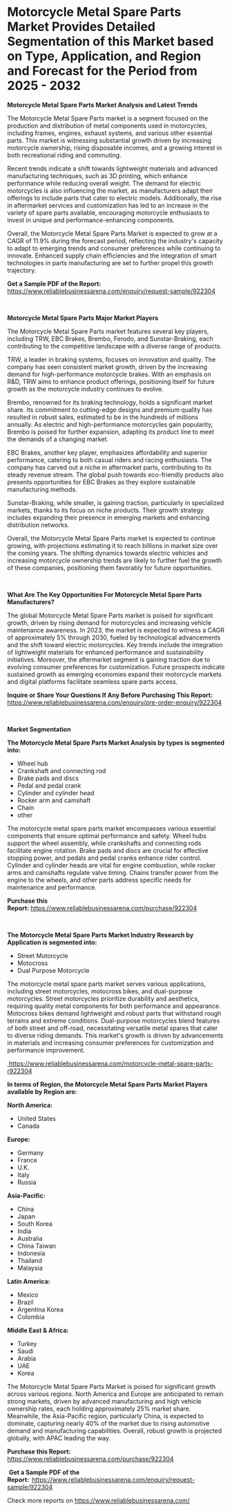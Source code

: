 <p><h1>Motorcycle Metal Spare Parts Market Provides Detailed Segmentation of this Market based on Type, Application, and Region and Forecast for the Period from 2025 - 2032</h1></p><p><strong>Motorcycle Metal Spare Parts Market Analysis and Latest Trends</strong></p>
<p><p>The Motorcycle Metal Spare Parts market is a segment focused on the production and distribution of metal components used in motorcycles, including frames, engines, exhaust systems, and various other essential parts. This market is witnessing substantial growth driven by increasing motorcycle ownership, rising disposable incomes, and a growing interest in both recreational riding and commuting.</p><p>Recent trends indicate a shift towards lightweight materials and advanced manufacturing techniques, such as 3D printing, which enhance performance while reducing overall weight. The demand for electric motorcycles is also influencing the market, as manufacturers adapt their offerings to include parts that cater to electric models. Additionally, the rise in aftermarket services and customization has led to an increase in the variety of spare parts available, encouraging motorcycle enthusiasts to invest in unique and performance-enhancing components.</p><p>Overall, the Motorcycle Metal Spare Parts Market is expected to grow at a CAGR of 11.9% during the forecast period, reflecting the industry's capacity to adapt to emerging trends and consumer preferences while continuing to innovate. Enhanced supply chain efficiencies and the integration of smart technologies in parts manufacturing are set to further propel this growth trajectory.</p></p>
<p><strong>Get a Sample PDF of the Report:&nbsp;</strong> <a href="https://www.reliablebusinessarena.com/enquiry/request-sample/922304?utm_campaign=2518&utm_medium=2&utm_source=Github&utm_content=ia&utm_term=07032025&utm_id=motorcycle-metal-spare-parts">https://www.reliablebusinessarena.com/enquiry/request-sample/922304</a></p>
<p>&nbsp;</p>
<p><strong>Motorcycle Metal Spare Parts Major Market Players</strong></p>
<p><p>The Motorcycle Metal Spare Parts market features several key players, including TRW, EBC Brakes, Brembo, Ferodo, and Sunstar-Braking, each contributing to the competitive landscape with a diverse range of products.</p><p>TRW, a leader in braking systems, focuses on innovation and quality. The company has seen consistent market growth, driven by the increasing demand for high-performance motorcycle brakes. With an emphasis on R&D, TRW aims to enhance product offerings, positioning itself for future growth as the motorcycle industry continues to evolve.</p><p>Brembo, renowned for its braking technology, holds a significant market share. Its commitment to cutting-edge designs and premium quality has resulted in robust sales, estimated to be in the hundreds of millions annually. As electric and high-performance motorcycles gain popularity, Brembo is poised for further expansion, adapting its product line to meet the demands of a changing market.</p><p>EBC Brakes, another key player, emphasizes affordability and superior performance, catering to both casual riders and racing enthusiasts. The company has carved out a niche in aftermarket parts, contributing to its steady revenue stream. The global push towards eco-friendly products also presents opportunities for EBC Brakes as they explore sustainable manufacturing methods.</p><p>Sunstar-Braking, while smaller, is gaining traction, particularly in specialized markets, thanks to its focus on niche products. Their growth strategy includes expanding their presence in emerging markets and enhancing distribution networks.</p><p>Overall, the Motorcycle Metal Spare Parts market is expected to continue growing, with projections estimating it to reach billions in market size over the coming years. The shifting dynamics towards electric vehicles and increasing motorcycle ownership trends are likely to further fuel the growth of these companies, positioning them favorably for future opportunities.</p></p>
<p>&nbsp;</p>
<p><strong>What Are The Key Opportunities For Motorcycle Metal Spare Parts Manufacturers?</strong></p>
<p><p>The global Motorcycle Metal Spare Parts market is poised for significant growth, driven by rising demand for motorcycles and increasing vehicle maintenance awareness. In 2023, the market is expected to witness a CAGR of approximately 5% through 2030, fueled by technological advancements and the shift toward electric motorcycles. Key trends include the integration of lightweight materials for enhanced performance and sustainability initiatives. Moreover, the aftermarket segment is gaining traction due to evolving consumer preferences for customization. Future prospects indicate sustained growth as emerging economies expand their motorcycle markets and digital platforms facilitate seamless spare parts access.</p></p>
<p><strong>Inquire or Share Your Questions If Any Before Purchasing This Report:</strong> <a href="https://www.reliablebusinessarena.com/enquiry/pre-order-enquiry/922304?utm_campaign=2518&utm_medium=2&utm_source=Github&utm_content=ia&utm_term=07032025&utm_id=motorcycle-metal-spare-parts">https://www.reliablebusinessarena.com/enquiry/pre-order-enquiry/922304</a></p>
<p>&nbsp;</p>
<p><strong>Market Segmentation</strong></p>
<p><strong>The Motorcycle Metal Spare Parts Market Analysis by types is segmented into:</strong></p>
<p><ul><li>Wheel hub</li><li>Crankshaft and connecting rod</li><li>Brake pads and discs</li><li>Pedal and pedal crank</li><li>Cylinder and cylinder head</li><li>Rocker arm and camshaft</li><li>Chain</li><li>other</li></ul></p>
<p><p>The motorcycle metal spare parts market encompasses various essential components that ensure optimal performance and safety. Wheel hubs support the wheel assembly, while crankshafts and connecting rods facilitate engine rotation. Brake pads and discs are crucial for effective stopping power, and pedals and pedal cranks enhance rider control. Cylinder and cylinder heads are vital for engine combustion, while rocker arms and camshafts regulate valve timing. Chains transfer power from the engine to the wheels, and other parts address specific needs for maintenance and performance.</p></p>
<p><strong>Purchase this Report:&nbsp;</strong><a href="https://www.reliablebusinessarena.com/purchase/922304?utm_campaign=2518&utm_medium=2&utm_source=Github&utm_content=ia&utm_term=07032025&utm_id=motorcycle-metal-spare-parts">https://www.reliablebusinessarena.com/purchase/922304</a></p>
<p>&nbsp;</p>
<p><strong>The Motorcycle Metal Spare Parts Market Industry Research by Application is segmented into:</strong></p>
<p><ul><li>Street Motorcycle</li><li>Motocross</li><li>Dual Purpose Motorcycle</li></ul></p>
<p><p>The motorcycle metal spare parts market serves various applications, including street motorcycles, motocross bikes, and dual-purpose motorcycles. Street motorcycles prioritize durability and aesthetics, requiring quality metal components for both performance and appearance. Motocross bikes demand lightweight and robust parts that withstand rough terrains and extreme conditions. Dual-purpose motorcycles blend features of both street and off-road, necessitating versatile metal spares that cater to diverse riding demands. This market's growth is driven by advancements in materials and increasing consumer preferences for customization and performance improvement.</p></p>
<p><a href="https://www.reliablebusinessarena.com/motorcycle-metal-spare-parts-r922304?utm_campaign=2518&utm_medium=2&utm_source=Github&utm_content=ia&utm_term=07032025&utm_id=motorcycle-metal-spare-parts">&nbsp;https://www.reliablebusinessarena.com/motorcycle-metal-spare-parts-r922304</a></p>
<p><strong>In terms of Region, the Motorcycle Metal Spare Parts Market Players available by Region are:</strong></p>
<p>
    <p> <strong> North America: </strong>
        <ul>
            <li>United States</li>
            <li>Canada</li>
        </ul>
        </p> 
    <p> <strong> Europe: </strong>
        <ul>
            <li>Germany</li>
            <li>France</li>
            <li>U.K.</li>
            <li>Italy</li>
            <li>Russia</li>
        </ul>
        </p> 
    <p> <strong> Asia-Pacific: </strong>
        <ul>
            <li>China</li>
            <li>Japan</li>
            <li>South Korea</li>
            <li>India</li>
            <li>Australia</li>
            <li>China Taiwan</li>
            <li>Indonesia</li>
            <li>Thailand</li>
            <li>Malaysia</li>
        </ul>
        </p> 
    <p> <strong> Latin America: </strong>
        <ul>
            <li>Mexico</li>
            <li>Brazil</li>
            <li>Argentina Korea</li>
            <li>Colombia</li>
        </ul>
        </p> 
    <p> <strong> Middle East & Africa: </strong>
        <ul>
            <li>Turkey</li>
            <li>Saudi</li>
            <li>Arabia</li>
            <li>UAE</li>
            <li>Korea</li>
        </ul>
    </p>
    </p>
<p><p>The Motorcycle Metal Spare Parts Market is poised for significant growth across various regions. North America and Europe are anticipated to remain strong markets, driven by advanced manufacturing and high vehicle ownership rates, each holding approximately 25% market share. Meanwhile, the Asia-Pacific region, particularly China, is expected to dominate, capturing nearly 40% of the market due to rising automotive demand and manufacturing capabilities. Overall, robust growth is projected globally, with APAC leading the way.</p></p>
<p><strong>Purchase this Report: </strong><a href="https://www.reliablebusinessarena.com/purchase/922304?utm_campaign=2518&utm_medium=2&utm_source=Github&utm_content=ia&utm_term=07032025&utm_id=motorcycle-metal-spare-parts">https://www.reliablebusinessarena.com/purchase/922304</a></p>
<p>&nbsp;<strong>Get a Sample PDF of the Report:&nbsp;&nbsp;</strong><a href="https://www.reliablebusinessarena.com/enquiry/request-sample/922304?utm_campaign=2518&utm_medium=2&utm_source=Github&utm_content=ia&utm_term=07032025&utm_id=motorcycle-metal-spare-parts">https://www.reliablebusinessarena.com/enquiry/request-sample/922304</a></p>
<p><strong></strong></p>
<p>Check more reports on <a href="https://www.reliablebusinessarena.com/?utm_campaign=2518&utm_medium=2&utm_source=Github&utm_content=ia&utm_term=07032025&utm_id=motorcycle-metal-spare-parts">https://www.reliablebusinessarena.com/</a></p>
